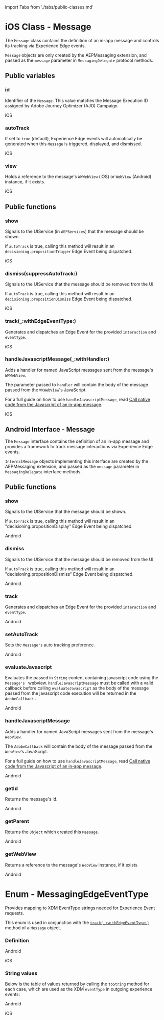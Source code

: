 import Tabs from './tabs/public-classes.md'

# iOS Class - Message

The `Message` class contains the definition of an in-app message and controls its tracking via Experience Edge events.

`Message` objects are only created by the AEPMessaging extension, and passed as the `message` parameter in `MessagingDelegate` protocol methods.

## Public variables

### id

Identifier of the `Message`. This value matches the Message Execution ID assigned by Adobe Journey Optimizer (AJO) Campaign.

<TabsBlock orientation="horizontal" slots="heading, content" repeat="1"/>

iOS

<Tabs query="platform=ios&function=id"/>

### autoTrack

If set to `true` (default), Experience Edge events will automatically be generated when this `Message` is triggered, displayed, and dismissed.

<TabsBlock orientation="horizontal" slots="heading, content" repeat="1"/>

iOS

<Tabs query="platform=ios&function=auto-track"/>

### view

Holds a reference to the message's `WKWebView` (iOS) or `WebView` (Android) instance, if it exists.

<TabsBlock orientation="horizontal" slots="heading, content" repeat="1"/>

iOS

<Tabs query="platform=ios&function=view"/>

## Public functions

### show

Signals to the UIService (in `AEPServices`) that the message should be shown.

If `autoTrack` is true, calling this method will result in an `decisioning.propositionTrigger` Edge Event being dispatched.

<TabsBlock orientation="horizontal" slots="heading, content" repeat="1"/>

iOS

<Tabs query="platform=ios&function=show"/>

### dismiss(suppressAutoTrack:)

Signals to the UIService that the message should be removed from the UI.

If `autoTrack` is true, calling this method will result in an `decisioning.propositionDismiss` Edge Event being dispatched.

<TabsBlock orientation="horizontal" slots="heading, content" repeat="1"/>

iOS

<Tabs query="platform=ios&function=dismiss"/>

### track(_:withEdgeEventType:)

Generates and dispatches an Edge Event for the provided `interaction` and `eventType`.

<TabsBlock orientation="horizontal" slots="heading, content" repeat="1"/>

iOS

<Tabs query="platform=ios&function=track"/>

### handleJavascriptMessage(_:withHandler:)

Adds a handler for named JavaScript messages sent from the message's `WKWebView`.

The parameter passed to `handler` will contain the body of the message passed from the `WKWebView`'s JavaScript.

For a full guide on how to use `handleJavascriptMessage`, read [Call native code from the Javascript of an in-app message](./tutorials/native-from-javascript.md).

<TabsBlock orientation="horizontal" slots="heading, content" repeat="1"/>

iOS

<Tabs query="platform=ios&function=handle-javascript-message"/>

## Android Interface - Message

The `Message` interface contains the definition of an in-app message and provides a framework to track message interactions via Experience Edge events.

`InternalMessage` objects implementing this interface are created by the AEPMessaging extension, and passed as the `message` parameter in `MessagingDelegate` interface methods.

## Public functions

### show

Signals to the UIService that the message should be shown.

If `autoTrack` is true, calling this method will result in an "decisioning.propositionDisplay" Edge Event being dispatched.

<TabsBlock orientation="horizontal" slots="heading, content" repeat="1"/>

Android

<Tabs query="platform=android&function=show"/>

### dismiss

Signals to the UIService that the message should be removed from the UI.

If `autoTrack` is true, calling this method will result in an "decisioning.propositionDismiss" Edge Event being dispatched.

<TabsBlock orientation="horizontal" slots="heading, content" repeat="1"/>

Android

<Tabs query="platform=android&function=dismiss"/>

### track

Generates and dispatches an Edge Event for the provided `interaction` and `eventType`.

<TabsBlock orientation="horizontal" slots="heading, content" repeat="1"/>

Android

<Tabs query="platform=android&function=track"/>

### setAutoTrack

Sets the `Message's` auto tracking preference.

<TabsBlock orientation="horizontal" slots="heading, content" repeat="1"/>

Android

<Tabs query="platform=android&function=auto-track"/>

### evaluateJavascript

Evaluates the passed in `String` content containing javascript code using the `Message's ` webview. `handleJavascriptMessage` must be called with a valid callback before calling `evaluateJavascript` as the body of the message passed from the javascript code execution will be returned in the `AdobeCallback` .

<TabsBlock orientation="horizontal" slots="heading, content" repeat="1"/>

Android

<Tabs query="platform=android&function=evaluate-javascript"/>

### handleJavascriptMessage

Adds a handler for named JavaScript messages sent from the message's `WebView`.

The  `AdobeCallback` will contain the body of the message passed from the `WebView`'s JavaScript.

For a full guide on how to use `handleJavascriptMessage`, read [Call native code from the Javascript of an in-app message](./how-to-call-native-from-javascript.md).

<TabsBlock orientation="horizontal" slots="heading, content" repeat="1"/>

Android

<Tabs query="platform=android&function=handle-javascript-message"/>

### getId

Returns the message's id.

<TabsBlock orientation="horizontal" slots="heading, content" repeat="1"/>

Android

<Tabs query="platform=android&function=id"/>

### getParent

Returns the `Object` which created this `Message`.

<TabsBlock orientation="horizontal" slots="heading, content" repeat="1"/>

Android

<Tabs query="platform=android&function=parent"/>

### getWebView

Returns a reference to the message's  `WebView`  instance, if it exists.

<TabsBlock orientation="horizontal" slots="heading, content" repeat="1"/>

Android

<Tabs query="platform=android&function=view"/>

# Enum - MessagingEdgeEventType

Provides mapping to XDM EventType strings needed for Experience Event requests.

This enum is used in conjunction with the [`track(_:withEdgeEventType:)`](#track_withedgeeventtype) method of a `Message` object.

### Definition

<TabsBlock orientation="horizontal" slots="heading, content" repeat="2"/>

Android

<Tabs query="platform=android&function=enum"/>

iOS

<Tabs query="platform=ios&function=enum"/>

### String values

Below is the table of values returned by calling the `toString` method for each case, which are used as the XDM `eventType` in outgoing experience events:

<TabsBlock orientation="horizontal" slots="heading, content" repeat="2"/>

Android

<Tabs query="platform=android&function=string-values"/>

iOS

<Tabs query="platform=ios&function=string-values"/>